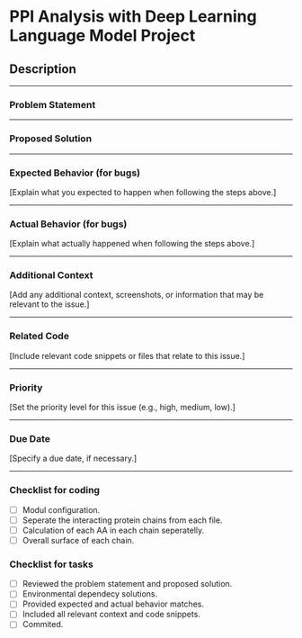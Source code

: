 # PPI Analysis with Deep Learning Language Model Project

## Description



---

### Problem Statement


---

### Proposed Solution


---

### Expected Behavior (for bugs)
[Explain what you expected to happen when following the steps above.]

---

### Actual Behavior (for bugs)
[Explain what actually happened when following the steps above.]

---

### Additional Context
[Add any additional context, screenshots, or information that may be relevant to the issue.]

---

### Related Code
[Include relevant code snippets or files that relate to this issue.]

---


### Priority
[Set the priority level for this issue (e.g., high, medium, low).]

---

### Due Date
[Specify a due date, if necessary.]

---
### Checklist for coding 
- [ ] Modul configuration.
- [ ] Seperate the interacting protein chains from each file. 
- [ ] Calculation of each AA in each chain seperatelly.
- [ ] Overall surface of each chain.

### Checklist for tasks 
- [ ] Reviewed the problem statement and proposed solution.
- [ ] Environmental dependecy solutions.
- [ ] Provided expected and actual behavior matches.
- [ ] Included all relevant context and code snippets.
- [ ] Commited.
